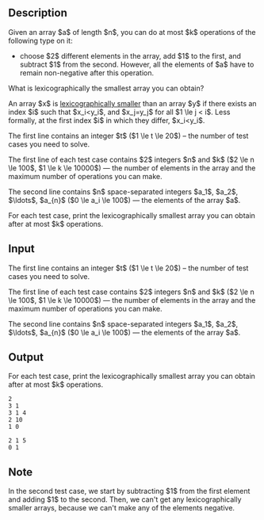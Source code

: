 ## Description

<div><p>Given an array $a$ of length $n$, you can do at most $k$ operations of the following type on it:</p><ul> <li> choose $2$ different elements in the array, add $1$ to the first, and subtract $1$ from the second. However, all the elements of $a$ have to remain non-negative after this operation. </li></ul><p>What is lexicographically the smallest array you can obtain?</p><p>An array $x$ is <a href="https://en.wikipedia.org/wiki/Lexicographical_order">lexicographically smaller</a> than an array $y$ if there exists an index $i$ such that $x_i&lt;y_i$, and $x_j=y_j$ for all $1 \le j &lt; i$. Less formally, at the first index $i$ in which they differ, $x_i&lt;y_i$.</p></div><div class="input-specification"><p>The first line contains an integer $t$ ($1 \le t \le 20$)&nbsp;– the number of test cases you need to solve.</p><p>The first line of each test case contains $2$ integers $n$ and $k$ ($2 \le n \le 100$, $1 \le k \le 10000$)&nbsp;— the number of elements in the array and the maximum number of operations you can make.</p><p>The second line contains $n$ space-separated integers $a_1$, $a_2$, $\ldots$, $a_{n}$ ($0 \le a_i \le 100$)&nbsp;— the elements of the array $a$.</p></div><div class="output-specification"><p>For each test case, print the lexicographically smallest array you can obtain after at most $k$ operations.</p></div>

## Input

<p>The first line contains an integer $t$ ($1 \le t \le 20$)&nbsp;– the number of test cases you need to solve.</p><p>The first line of each test case contains $2$ integers $n$ and $k$ ($2 \le n \le 100$, $1 \le k \le 10000$)&nbsp;— the number of elements in the array and the maximum number of operations you can make.</p><p>The second line contains $n$ space-separated integers $a_1$, $a_2$, $\ldots$, $a_{n}$ ($0 \le a_i \le 100$)&nbsp;— the elements of the array $a$.</p>

## Output

<p>For each test case, print the lexicographically smallest array you can obtain after at most $k$ operations.</p>





```input1
2
3 1
3 1 4
2 10
1 0
```




```output1
2 1 5 
0 1
```



## Note

<p>In the second test case, we start by subtracting $1$ from the first element and adding $1$ to the second. Then, we can't get any lexicographically smaller arrays, because we can't make any of the elements negative.</p>
